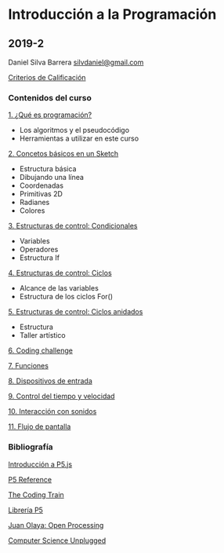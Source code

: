 # Introducción a la Programación
## 2019-2

Daniel Silva Barrera
silvdaniel@gmail.com

[Criterios de Calificación](https://github.com/daniels13ca/Intro_Programacion/blob/master/Calificaciones.md)

### Contenidos del curso

[1. ¿Qué es programación?](https://github.com/daniels13ca/IntroProgramacion2019-2/blob/master/Presentaciones/%5BIntroProg%5D%20Clase%201.pdf)
* Los algoritmos y el pseudocódigo
* Herramientas a utilizar en este curso

[2. Concetos básicos en un Sketch](https://github.com/daniels13ca/Intro_Programacion/blob/master/PrimerosSketch.md)
* Estructura básica
* Dibujando una línea
* Coordenadas
* Primitivas 2D
* Radianes
* Colores

[3. Estructuras de control: Condicionales](https://github.com/daniels13ca/Intro_Programacion/blob/master/Condicionales.md)
* Variables
* Operadores
* Estructura If

[4. Estructuras de control: Ciclos](https://github.com/daniels13ca/Intro_Programacion/blob/master/Ciclos.md)
* Alcance de las variables
* Estructura de los ciclos For()

[5. Estructuras de control: Ciclos anidados](https://github.com/daniels13ca/Intro_Programacion/blob/master/CiclosAnidados.md)
* Estructura
* Taller artístico

[6. Coding challenge](https://github.com/daniels13ca/Intro_Programacion)

[7. Funciones](https://github.com/daniels13ca/Intro_Programacion)

[8. Dispositivos de entrada](https://github.com/daniels13ca/Intro_Programacion)

[9. Control del tiempo y velocidad](https://github.com/daniels13ca/Intro_Programacion)

[10. Interacción con sonidos](https://github.com/daniels13ca/Intro_Programacion)

[11. Flujo de pantalla](https://github.com/daniels13ca/Intro_Programacion)

### Bibliografía

[Introducción a P5.js](https://github.com/daniels13ca/Intro_Programacion/blob/master/Bibliograf%C3%ADa/Introduccion%20a%20P5.js.pdf)

[P5 Reference](https://p5js.org/es/reference/)

[The Coding Train](https://thecodingtrain.com/)

[Librería P5](https://github.com/daniels13ca/Intro_Programacion/blob/master/p5.zip)

[Juan Olaya: Open Processing](https://www.openprocessing.org/user/65585/)

[Computer Science Unplugged](https://github.com/daniels13ca/Intro_Programacion/blob/master/Bibliograf%C3%ADa/Computer%20Science%20Unplugged..pdf)



